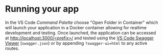 # Running your app

In the VS Code _Command Palette_ choose "Open Folder in Container" which will launch your application in a Docker container allowing for realtime development and testing.  Once launched, the application can be accessed at [http://localhost:3000/&lt;prefix&gt;/](http://localhost:3000/&lt;prefix&gt;/) and tested using the [VS Code Swagger Viewer](https://marketplace.visualstudio.com/items?itemName=Arjun.swagger-viewer) (`swagger.json`) or by appending `?swagger-ui=html` to any active routes.
